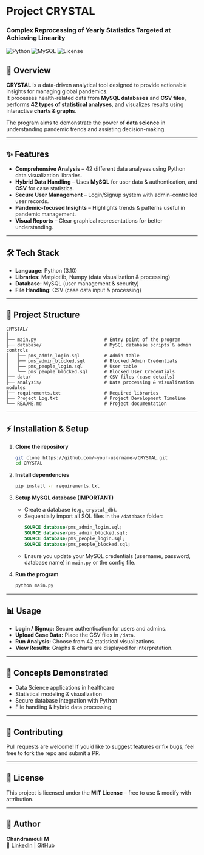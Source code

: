# Project CRYSTAL  
### **Complex Reprocessing of Yearly Statistics Targeted at Achieving Linearity**

![Python](https://img.shields.io/badge/Python-3.x-blue) ![MySQL](https://img.shields.io/badge/Database-MySQL-orange) ![License](https://img.shields.io/badge/License-MIT-green)

## 📌 Overview
**CRYSTAL** is a data-driven analytical tool designed to provide actionable insights for managing global pandemics.  
It processes health-related data from **MySQL databases** and **CSV files**, performs **42 types of statistical analyses**, and visualizes results using interactive **charts & graphs**.  

The program aims to demonstrate the power of **data science** in understanding pandemic trends and assisting decision-making.  

---

## ✨ Features
- **Comprehensive Analysis** – 42 different data analyses using Python data visualization libraries.  
- **Hybrid Data Handling** – Uses **MySQL** for user data & authentication, and **CSV** for case statistics.  
- **Secure User Management** – Login/Signup system with admin-controlled user records.  
- **Pandemic-focused Insights** – Highlights trends & patterns useful in pandemic management.  
- **Visual Reports** – Clear graphical representations for better understanding.  

---

## 🛠️ Tech Stack
- **Language:** Python (3.10)  
- **Libraries:** Matplotlib, Numpy (data visualization & processing)  
- **Database:** MySQL (user management & security)  
- **File Handling:** CSV (case data input & processing)  

---

## 📂 Project Structure
```
CRYSTAL/
│
├── main.py                         # Entry point of the program
├── database/                       # MySQL database scripts & admin controls
│   ├── pms_admin_login.sql         # Admin table
│   ├── pms_admin_blocked.sql       # Blocked Admin Credentials
│   ├── pms_people_login.sql        # User table
│   └── pms_people_blocked.sql      # Blocked User Credentials
├── data/                           # CSV files (case details)
├── analysis/                       # Data processing & visualization modules
├── requirements.txt                # Required libraries
├── Project Log.txt                 # Project Development Timeline
└── README.md                       # Project documentation
```

---

## ⚡ Installation & Setup
1. **Clone the repository**  
   ```bash
   git clone https://github.com/<your-username>/CRYSTAL.git
   cd CRYSTAL
   ```

2. **Install dependencies**  
   ```bash
   pip install -r requirements.txt
   ```

3. **Setup MySQL database (IMPORTANT)**  
   - Create a database (e.g., `crystal_db`).  
   - Sequentially import all SQL files in the `/database` folder:  
     ```sql
     SOURCE database/pms_admin_login.sql;
     SOURCE database/pms_admin_blocked.sql;
     SOURCE database/pms_people_login.sql;
     SOURCE database/pms_people_blocked.sql;
     ```
   - Ensure you update your MySQL credentials (username, password, database name) in `main.py` or the config file.  

4. **Run the program**  
   ```bash
   python main.py
   ```

---

## 📊 Usage
- **Login / Signup:** Secure authentication for users and admins.  
- **Upload Case Data:** Place the CSV files in `/data`.  
- **Run Analysis:** Choose from 42 statistical visualizations.  
- **View Results:** Graphs & charts are displayed for interpretation.  

---

## 🧠 Concepts Demonstrated
- Data Science applications in healthcare  
- Statistical modeling & visualization  
- Secure database integration with Python  
- File handling & hybrid data processing  

---

## 🤝 Contributing
Pull requests are welcome! If you’d like to suggest features or fix bugs, feel free to fork the repo and submit a PR.  

---

## 📜 License
This project is licensed under the **MIT License** – free to use & modify with attribution.

---

## 👤 Author
**Chandramouli M**  
🔗 [LinkedIn](https://www.linkedin.com/in/itschandramouli) | [GitHub](https://github.com/its-CM-here)
